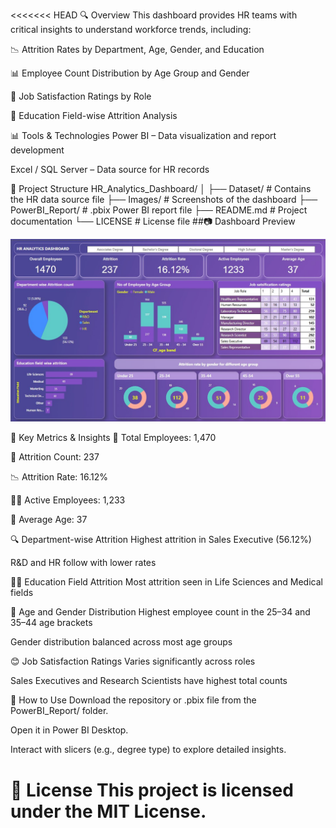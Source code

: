 <<<<<<< HEAD
🔍 Overview
This dashboard provides HR teams with critical insights to understand workforce trends, including:

📉 Attrition Rates by Department, Age, Gender, and Education

📊 Employee Count Distribution by Age Group and Gender

💼 Job Satisfaction Ratings by Role

🧠 Education Field-wise Attrition Analysis

📊 Tools & Technologies
Power BI – Data visualization and report development

Excel / SQL Server – Data source for HR records

📁 Project Structure
HR_Analytics_Dashboard/
│
├── Dataset/            # Contains the HR data source file
├── Images/             # Screenshots of the dashboard
├── PowerBI_Report/     # .pbix Power BI report file
├── README.md           # Project documentation
└── LICENSE             # License file
##📷 Dashboard Preview

![hr_analytics](Images/home.jpg)

🧾 Key Metrics & Insights
👥 Total Employees: 1,470

🔄 Attrition Count: 237

📉 Attrition Rate: 16.12%

👷‍♂️ Active Employees: 1,233

🎯 Average Age: 37

🔍 Department-wise Attrition
Highest attrition in Sales Executive (56.12%)

R&D and HR follow with lower rates

🧑‍🏫 Education Field Attrition
Most attrition seen in Life Sciences and Medical fields

👥 Age and Gender Distribution
Highest employee count in the 25–34 and 35–44 age brackets

Gender distribution balanced across most age groups

😊 Job Satisfaction Ratings
Varies significantly across roles

Sales Executives and Research Scientists have highest total counts

🧪 How to Use
Download the repository or .pbix file from the PowerBI_Report/ folder.

Open it in Power BI Desktop.

Interact with slicers (e.g., degree type) to explore detailed insights.

📜 License
This project is licensed under the MIT License.
=======

